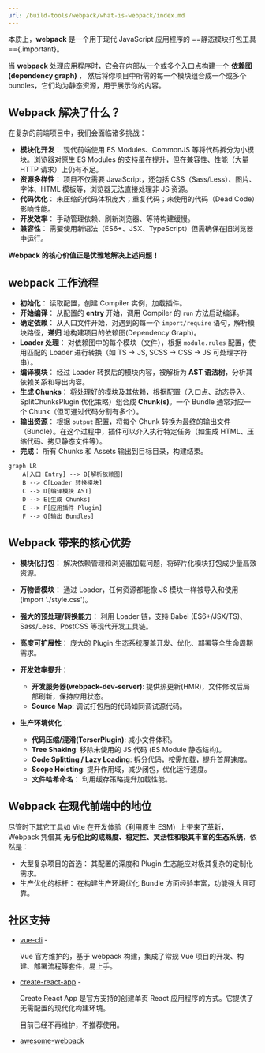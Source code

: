 ```yaml
---
url: /build-tools/webpack/what-is-webpack/index.md
---
```

本质上，**webpack** 是一个用于现代 JavaScript 应用程序的 ==静态模块打包工具=={.important}。

当 **webpack** 处理应用程序时，它会在内部从一个或多个入口点构建一个 **依赖图(dependency graph)** ，
然后将你项目中所需的每一个模块组合成一个或多个 bundles，它们均为静态资源，用于展示你的内容。

## Webpack 解决了什么？

在复杂的前端项目中，我们会面临诸多挑战：

* **模块化开发**： 现代前端使用 ES Modules、CommonJS 等将代码拆分为小模块。浏览器对原生 ES Modules 的支持虽在提升，但在兼容性、性能（大量 HTTP 请求）上仍有不足。
* **资源多样性**： 项目不仅需要 JavaScript，还包括 CSS（Sass/Less）、图片、字体、HTML 模板等，浏览器无法直接处理非 JS 资源。
* **代码优化**： 未压缩的代码体积庞大；重复代码；未使用的代码（Dead Code）影响性能。
* **开发效率**： 手动管理依赖、刷新浏览器、等待构建缓慢。
* **兼容性**： 需要使用新语法（ES6+、JSX、TypeScript）但需确保在旧浏览器中运行。

**Webpack 的核心价值正是优雅地解决上述问题！**

## webpack 工作流程

* **初始化**： 读取配置，创建 Compiler 实例，加载插件。
* **开始编译**： 从配置的 **entry** 开始，调用 Compiler 的 `run` 方法启动编译。
* **确定依赖**： 从入口文件开始，对遇到的每一个 `import/require` 语句，解析模块路径，**递归** 地构建项目的依赖图(Dependency Graph)。
* **Loader 处理**： 对依赖图中的每个模块（文件），根据 `module.rules` 配置，使用匹配的 Loader 进行转换（如 TS -> JS, SCSS -> CSS -> JS 可处理字符串）。
* **编译模块**： 经过 Loader 转换后的模块内容，被解析为 **AST 语法树**，分析其依赖关系和导出内容。
* **生成 Chunks**： 将处理好的模块及其依赖，根据配置（入口点、动态导入、SplitChunksPlugin 优化策略）组合成 **Chunk(s)**。一个 Bundle 通常对应一个 Chunk（但可通过代码分割有多个）。
* **输出资源**： 根据 `output` 配置，将每个 Chunk 转换为最终的输出文件（Bundle）。在这个过程中，插件可以介入执行特定任务（如生成 HTML、压缩代码、拷贝静态文件等）。
* **完成**： 所有 Chunks 和 Assets 输出到目标目录，构建结束。

```mermaid
graph LR
    A[入口 Entry] --> B[解析依赖图]
    B --> C[Loader 转换模块]
    C --> D[编译模块 AST]
    D --> E[生成 Chunks]
    E --> F[应用插件 Plugin]
    F --> G[输出 Bundles]
```

## Webpack 带来的核心优势

* **模块化打包**： 解决依赖管理和浏览器加载问题，将碎片化模块打包成少量高效资源。

* **万物皆模块**： 通过 Loader，任何资源都能像 JS 模块一样被导入和使用 (import './style.css')。

* **强大的预处理/转换能力**： 利用 Loader 链，支持 Babel (ES6+/JSX/TS)、Sass/Less、PostCSS 等现代开发工具链。

* **高度可扩展性**： 庞大的 Plugin 生态系统覆盖开发、优化、部署等全生命周期需求。

* **开发效率提升**：

  * **开发服务器(webpack-dev-server)**: 提供热更新(HMR)，文件修改后局部刷新，保持应用状态。
  * **Source Map**: 调试打包后的代码如同调试源代码。

* **生产环境优化**：

  * **代码压缩/混淆(TerserPlugin)**: 减小文件体积。
  * **Tree Shaking**: 移除未使用的 JS 代码 (ES Module 静态结构)。
  * **Code Splitting / Lazy Loading**: 拆分代码，按需加载，提升首屏速度。
  * **Scope Hoisting**: 提升作用域，减少闭包，优化运行速度。
  * **文件哈希命名**： 利用缓存策略提升加载性能。

## Webpack 在现代前端中的地位

尽管时下其它工具如 Vite 在开发体验（利用原生 ESM）上带来了革新，
Webpack 凭借其 **无与伦比的成熟度、稳定性、灵活性和极其丰富的生态系统**，依然是：

* 大型复杂项目的首选： 其配置的深度和 Plugin 生态能应对极其复杂的定制化需求。
* 生产优化的标杆： 在构建生产环境优化 Bundle 方面经验丰富，功能强大且可靠。

## 社区支持

* [vue-cli](https://github.com/vuejs/vue-cli) -&#x20;

  Vue 官方维护的，基于 webpack 构建，集成了常规 Vue 项目的开发、构建、部署流程等套件，易上手。

* [create-react-app](https://github.com/facebook/create-react-app) -&#x20;

  Create React App 是官方支持的创建单页 React 应用程序的方式。它提供了无需配置的现代化构建环境。

  目前已经不再维护，不推荐使用。

* [awesome-webpack](https://webpack.docschina.org/awesome-webpack/)
